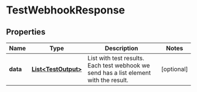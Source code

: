 

# TestWebhookResponse


## Properties

| Name | Type | Description | Notes |
|------------ | ------------- | ------------- | -------------|
|**data** | [**List&lt;TestOutput&gt;**](TestOutput.md) | List with test results. Each test webhook we send has a list element with the result. |  [optional] |



